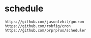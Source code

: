 # schedule

```
https://github.com/jasonlvhit/gocron
https://github.com/robfig/cron
https://github.com/prprprus/scheduler
```
